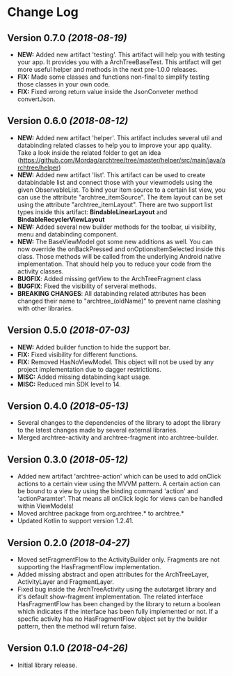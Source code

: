 Change Log
==========

Version 0.7.0 *(2018-08-19)*
----------------------------
- **NEW:** Added new artifact 'testing'. This artifact will help you with testing your app. It provides you with a ArchTreeBaseTest. This artifact will get more useful helper and methods in the next pre-1.0.0 releases.
- **FIX:** Made some classes and functions non-final to simplify testing those classes in your own code.
- **FIX:** Fixed wrong return value inside the JsonConveter method convertJson.

Version 0.6.0 *(2018-08-12)*
----------------------------
- **NEW:** Added new artifact 'helper'. This artifact includes several util and databinding related classes to help you to improve your app quality. Take a look inside the related folder to get an idea (https://github.com/Mordag/archtree/tree/master/helper/src/main/java/archtree/helper)
- **NEW:** Added new artifact 'list'. This artifact can be used to create databindable list and connect those with your viewmodels using the given ObservableList. To bind your item source to a certain list view, you can use the attribute "archtree_itemSource". The item layout can be set using the attribute "archtree_itemLayout". There are two support list types inside this artifact: **BindableLinearLayout** and **BindableRecyclerViewLayout**
- **NEW:** Added several new builder methods for the toolbar, ui visibility, menu and databinding component.
- **NEW:** The BaseViewModel got some new additions as well. You can now override the onBackPressed and onOptionsItemSelected inside this class. Those methods will be called from the underlying Android native implementation. That should help you to reduce your code from the activity classes.
- **BUGFIX**: Added missing getView to the ArchTreeFragment class
- **BUGFIX**: Fixed the visibility of serveral methods.
- **BREAKING CHANGES**: All databinding related attributes has been changed their name to "archtree_(oldName)" to prevent name clashing with other libraries.

Version 0.5.0 *(2018-07-03)*
----------------------------
- **NEW:** Added builder function to hide the support bar.
- **FIX:** Fixed visibility for different functions.
- **FIX:** Removed HasNoViewModel. This object will not be used by any project implementation due to dagger restrictions.
- **MISC:** Added missing databinding kapt usage.
- **MISC:** Reduced min SDK level to 14.

Version 0.4.0 *(2018-05-13)*
----------------------------
- Several changes to the dependencies of the library to adopt the library to the latest changes made by several external libraries.
- Merged archtree-activity and archtree-fragment into archtree-builder.

Version 0.3.0 *(2018-05-12)*
----------------------------

- Added new artifact 'archtree-action' which can be used to add onClick actions to a certain view using the MVVM pattern. A certain action can be bound to a view by using the binding command 'action' and 'actionParamter'. That means all onClick logic for views can be handled within ViewModels!
- Moved archtree package from org.archtree.* to archtree.*
- Updated Kotlin to support version 1.2.41.

Version 0.2.0 *(2018-04-27)*
----------------------------

- Moved setFragmentFlow to the ActivityBuilder only. Fragments are not supporting the HasFragmentFlow implementation.
- Added missing abstract and open attributes for the ArchTreeLayer, ActivityLayer and FragmentLayer.
- Fixed bug inside the ArchTreeActivity using the autotarget library and it's default show-fragment implementation. The related interface HasFragmentFlow has been changed by the library to return a boolean which indicates if the interface has been fully implemented or not. If a specfic activity has no HasFragmentFlow object set by the builder pattern, then the method will return false.

Version 0.1.0 *(2018-04-26)*
----------------------------

- Initial library release.
